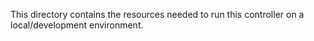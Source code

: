 This directory contains the resources needed to run this controller on a local/development environment.